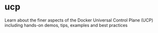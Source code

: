 # ucp
Learn about the finer aspects of the Docker Universal Control Plane (UCP) including hands-on demos, tips, examples and best practices
